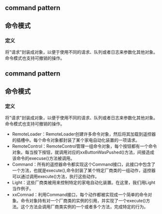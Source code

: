 ## command pattern
## 命令模式

### 定义
将"请求"封装成对象，以便于使用不同的请求、队列或者日志来参数化其他对象。命令模式也支持可撤销的操作。


## command pattern
## 命令模式

### 定义
将"请求"封装成对象，以便于使用不同的请求、队列或者日志来参数化其他对象。命令模式也支持可撤销的操作。




- RemoteLoader：RemoteLoader创建许多命令对象，然后将其加载到遥控器的插槽中。每个命令对象都封装了某个家电自动化装置的一项请求。
- RemoteControl：RemoteControl管理一组命令对象，每个按钮都有一个命令对象。每当按下按钮，就调用对应的xxButtonWasPushed()方法，间接造成该命令的execuse()方法被调用。
- Command：所有的遥控器命令都实现这个Command接口，此接口中包含了一个方法，也就是execute(),命令封装了某个特定厂商类的一组动作，遥控器可以通过调用execute()方法，执行这些动作。
- Light：这些厂商类被用来控制特定的家电自动化装置。在这里，我们用Light当作例子。
- xxComnad：利用Command接口，每个动作都被实现成一个简单的命令对象。命令对象持有对一个厂商类的实例的引用，并实现了一个execute()方法。这个方法会调用厂商类实例的一个或者多个方法，完成特定的行为。